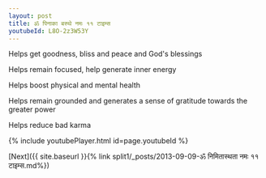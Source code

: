 ```yaml
---
layout: post
title: ॐ पिनाका बरुथे नमः ११ टाइम्स
youtubeId: L8O-2z3W53Y
---
```

 
 
Helps get goodness, bliss and peace and God's blessings
 
Helps remain focused, help generate inner energy 
 
Helps boost physical and mental health 
 
Helps remain grounded and generates a sense of gratitude towards the greater power 
 
Helps reduce bad karma
 
 
 
 


{% include youtubePlayer.html id=page.youtubeId %}
 
[Next]({{ site.baseurl }}{% link  split1/_posts/2013-09-09-ॐ निमितास्थता नमः ११ टाइम्स.md%})
 
